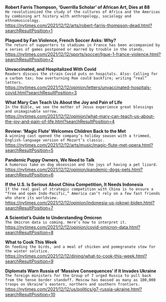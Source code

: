 **Robert Farris Thompson, ‘Guerrilla Scholar’ of African Art, Dies at 88**\
`He revolutionized the study of the cultures of Africa and the Americas by combining art history with anthropology, sociology and ethnomusicology.`\
https://nytimes.com/2021/12/12/arts/robert-farris-thompson-dead.html?searchResultPosition=1

**Plagued by Fan Violence, French Soccer Asks: Why?**\
`The return of supporters to stadiums in France has been accompanied by a series of games postponed or marred by trouble in the stands.`\
https://nytimes.com/2021/12/12/sports/soccer/ligue-1-france-violence.html?searchResultPosition=2

**Unvaccinated, and Hospitalized With Covid**\
`Readers discuss the strain Covid puts on hospitals. Also: Calling for a carbon tax; how overturning Roe could backfire; writing “real” letters.`\
https://nytimes.com/2021/12/12/opinion/letters/unvaccinated-hospitals-covid.html?searchResultPosition=3

**What Mary Can Teach Us About the Joy and Pain of Life**\
`In the Bible, we see the mother of Jesus experience great blessings and unimaginable sorrow.`\
https://nytimes.com/2021/12/12/opinion/what-mary-can-teach-us-about-the-joy-and-pain-of-life.html?searchResultPosition=4

**Review: ‘Magic Flute’ Welcomes Children Back to the Met**\
`A winning cast opened the company’s holiday season with a trimmed, English-language version of Mozart’s classic.`\
https://nytimes.com/2021/12/12/arts/music/magic-flute-met-opera.html?searchResultPosition=5

**Pandemic Puppy Owners, We Need to Talk**\
`A humorous take on dog obsession and the joys of having a pet lizard.`\
https://nytimes.com/2021/12/12/opinion/pandemic-dogs-pets.html?searchResultPosition=6

**If the U.S. Is Serious About China Competition, It Needs Indonesia**\
`If the real goal of strategic competition with China is to ensure a “free and open Indo-Pacific,” America can’t rely on a few fast friends who share its worldview. `\
https://nytimes.com/2021/12/12/opinion/indonesia-us-jokowi-biden.html?searchResultPosition=7

**A Scientist’s Guide to Understanding Omicron**\
`The Omicron data is coming. Here’s how to interpret it.`\
https://nytimes.com/2021/12/12/opinion/covid-omicron-data.html?searchResultPosition=8

**What to Cook This Week**\
`On feeding the birds, and a meal of chicken and pomegranate stew for the winter solstice.`\
https://nytimes.com/2021/12/12/dining/what-to-cook-this-week.html?searchResultPosition=9

**Diplomats Warn Russia of ‘Massive Consequences’ if It Invades Ukraine**\
`The foreign ministers for the Group of 7 urged Russia to pull back from the tense border standoff. Moscow has massed as many as 100,000 troops on Ukraine’s eastern, northern and southern frontiers.`\
https://nytimes.com/2021/12/12/us/politics/g7-russia-ukraine.html?searchResultPosition=10

